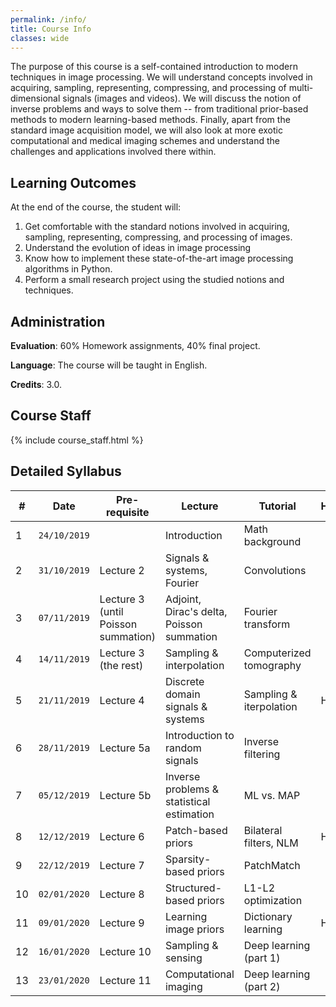 ```yaml
---
permalink: /info/
title: Course Info
classes: wide
---
```


The purpose of this course is a self-contained introduction to modern techniques in image processing. We will understand concepts involved in acquiring, sampling, representing, compressing, and processing of multi-dimensional signals (images and videos). We will discuss the notion of inverse problems and ways to solve them -- from traditional prior-based methods to modern learning-based methods. Finally, apart from the standard image acquisition model, we will also look at more exotic computational and medical imaging schemes and understand the challenges and applications involved there within.

## Learning Outcomes

At the end of the course, the student will:

1.  Get comfortable with the standard notions involved in acquiring, sampling, representing, compressing, and processing of images.  
1.	Understand the evolution of ideas in image processing 
1.	Know how to implement these state-of-the-art image processing algorithms in Python.
1.	Perform a small research project using the studied notions and techniques.


## Administration

**Evaluation**: 60% Homework assignments, 40% final project.

**Language**: The course will be taught in English.

**Credits**: 3.0.

## Course Staff

{% include course_staff.html %}

<!-- ## Literature

{% include literature.html %} -->

## Detailed Syllabus

| # | Date | Pre-requisite | Lecture | Tutorial | Homework |
| --- | --- | ---  | --- | --- | --- |
| 1 | `24/10/2019` | | Introduction | Math background | |
| 2 | `31/10/2019` | Lecture 2 | Signals & systems, Fourier | Convolutions | |
| 3 | `07/11/2019` | Lecture 3 (until Poisson summation) | Adjoint, Dirac's delta, Poisson summation | Fourier transform | |
| 4 | `14/11/2019` | Lecture 3 (the rest) | Sampling & interpolation | Computerized tomography | |
| 5 | `21/11/2019` | Lecture 4 | Discrete domain signals & systems | Sampling & iterpolation | HW1 |
| 6 | `28/11/2019` | Lecture 5a | Introduction to random signals | Inverse filtering | |
| 7 | `05/12/2019` | Lecture 5b | Inverse problems & statistical estimation | ML vs. MAP | |
| 8 | `12/12/2019` | Lecture 6 | Patch-based priors | Bilateral filters, NLM | HW2 |
| 9 | `22/12/2019` | Lecture 7 | Sparsity-based priors | PatchMatch | |
| 10 | `02/01/2020` | Lecture 8 | Structured-based priors | L1-L2 optimization | |
| 11 | `09/01/2020` | Lecture 9 | Learning image priors | Dictionary learning | HW3 |
| 12 | `16/01/2020` | Lecture 10 | Sampling & sensing | Deep learning (part 1) | |
| 13 | `23/01/2020` | Lecture 11 | Computational imaging | Deep learning (part 2) | |
